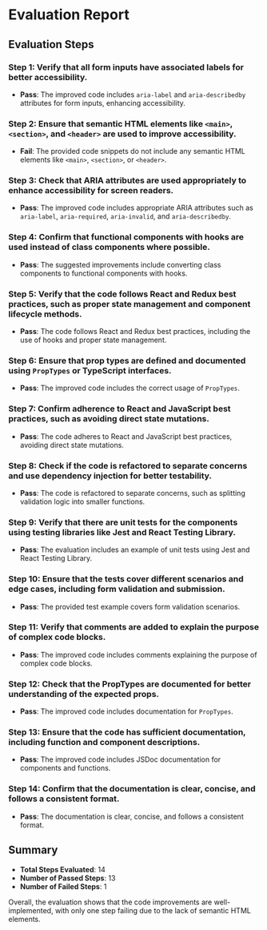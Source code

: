# Evaluation Report

## Evaluation Steps

### Step 1: Verify that all form inputs have associated labels for better accessibility.
- **Pass**: The improved code includes `aria-label` and `aria-describedby` attributes for form inputs, enhancing accessibility.

### Step 2: Ensure that semantic HTML elements like `<main>`, `<section>`, and `<header>` are used to improve accessibility.
- **Fail**: The provided code snippets do not include any semantic HTML elements like `<main>`, `<section>`, or `<header>`.

### Step 3: Check that ARIA attributes are used appropriately to enhance accessibility for screen readers.
- **Pass**: The improved code includes appropriate ARIA attributes such as `aria-label`, `aria-required`, `aria-invalid`, and `aria-describedby`.

### Step 4: Confirm that functional components with hooks are used instead of class components where possible.
- **Pass**: The suggested improvements include converting class components to functional components with hooks.

### Step 5: Verify that the code follows React and Redux best practices, such as proper state management and component lifecycle methods.
- **Pass**: The code follows React and Redux best practices, including the use of hooks and proper state management.

### Step 6: Ensure that prop types are defined and documented using `PropTypes` or TypeScript interfaces.
- **Pass**: The improved code includes the correct usage of `PropTypes`.

### Step 7: Confirm adherence to React and JavaScript best practices, such as avoiding direct state mutations.
- **Pass**: The code adheres to React and JavaScript best practices, avoiding direct state mutations.

### Step 8: Check if the code is refactored to separate concerns and use dependency injection for better testability.
- **Pass**: The code is refactored to separate concerns, such as splitting validation logic into smaller functions.

### Step 9: Verify that there are unit tests for the components using testing libraries like Jest and React Testing Library.
- **Pass**: The evaluation includes an example of unit tests using Jest and React Testing Library.

### Step 10: Ensure that the tests cover different scenarios and edge cases, including form validation and submission.
- **Pass**: The provided test example covers form validation scenarios.

### Step 11: Verify that comments are added to explain the purpose of complex code blocks.
- **Pass**: The improved code includes comments explaining the purpose of complex code blocks.

### Step 12: Check that the PropTypes are documented for better understanding of the expected props.
- **Pass**: The improved code includes documentation for `PropTypes`.

### Step 13: Ensure that the code has sufficient documentation, including function and component descriptions.
- **Pass**: The improved code includes JSDoc documentation for components and functions.

### Step 14: Confirm that the documentation is clear, concise, and follows a consistent format.
- **Pass**: The documentation is clear, concise, and follows a consistent format.

## Summary

- **Total Steps Evaluated**: 14
- **Number of Passed Steps**: 13
- **Number of Failed Steps**: 1

Overall, the evaluation shows that the code improvements are well-implemented, with only one step failing due to the lack of semantic HTML elements.